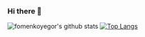 ### Hi there 👋

<!--
**fomenkoyegor/fomenkoyegor** is a ✨ _special_ ✨ repository because its `README.md` (this file) appears on your GitHub profile.

Here are some ideas to get you started:

- 🔭 I’m currently working on ...
- 🌱 I’m currently learning ...
- 👯 I’m looking to collaborate on ...
- 🤔 I’m looking for help with ...
- 💬 Ask me about ...
- 📫 How to reach me: ...
- 😄 Pronouns: ...
- ⚡ Fun fact: ...
-->

![fomenkoyegor's github stats](https://github-readme-stats.vercel.app/api?username=fomenkoyegor&show_icons=true&theme=dark)
[![Top Langs](https://github-readme-stats.vercel.app/api/top-langs/?username=fomenkoyegor&theme=dracula&layout=compact&langs_count=10)](https://github.com/anuraghazra/github-readme-stats)
